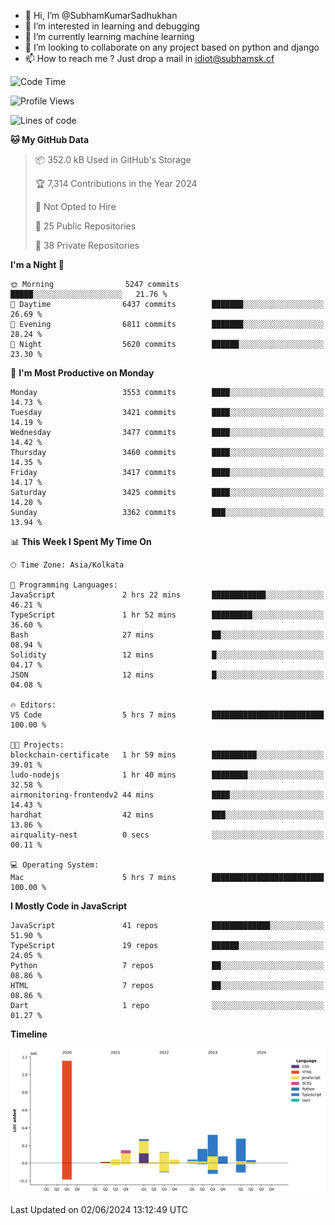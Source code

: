 - 👋 Hi, I’m @SubhamKumarSadhukhan
- 👀 I’m interested in learning and debugging
- 🌱 I’m currently learning machine learning
- 💞️ I’m looking to collaborate on any project based on python and django
- 📫 How to reach me ?
      Just drop a mail in idiot@subhamsk.cf

<!---
SubhamKumarSadhukhan/SubhamKumarSadhukhan is a ✨ special ✨ repository because its `README.md` (this file) appears on your GitHub profile.
You can click the Preview link to take a look at your changes.
--->


<!--START_SECTION:waka-->
![Code Time](http://img.shields.io/badge/Code%20Time-2%2C214%20hrs%2016%20mins-blue)

![Profile Views](http://img.shields.io/badge/Profile%20Views-0-blue)

![Lines of code](https://img.shields.io/badge/From%20Hello%20World%20I%27ve%20Written-2.7%20million%20lines%20of%20code-blue)

**🐱 My GitHub Data** 

> 📦 352.0 kB Used in GitHub's Storage 
 > 
> 🏆 7,314 Contributions in the Year 2024
 > 
> 🚫 Not Opted to Hire
 > 
> 📜 25 Public Repositories 
 > 
> 🔑 38 Private Repositories 
 > 
**I'm a Night 🦉** 

```text
🌞 Morning                5247 commits        █████░░░░░░░░░░░░░░░░░░░░   21.76 % 
🌆 Daytime                6437 commits        ███████░░░░░░░░░░░░░░░░░░   26.69 % 
🌃 Evening                6811 commits        ███████░░░░░░░░░░░░░░░░░░   28.24 % 
🌙 Night                  5620 commits        ██████░░░░░░░░░░░░░░░░░░░   23.30 % 
```
📅 **I'm Most Productive on Monday** 

```text
Monday                   3553 commits        ████░░░░░░░░░░░░░░░░░░░░░   14.73 % 
Tuesday                  3421 commits        ████░░░░░░░░░░░░░░░░░░░░░   14.19 % 
Wednesday                3477 commits        ████░░░░░░░░░░░░░░░░░░░░░   14.42 % 
Thursday                 3460 commits        ████░░░░░░░░░░░░░░░░░░░░░   14.35 % 
Friday                   3417 commits        ████░░░░░░░░░░░░░░░░░░░░░   14.17 % 
Saturday                 3425 commits        ████░░░░░░░░░░░░░░░░░░░░░   14.20 % 
Sunday                   3362 commits        ███░░░░░░░░░░░░░░░░░░░░░░   13.94 % 
```


📊 **This Week I Spent My Time On** 

```text
🕑︎ Time Zone: Asia/Kolkata

💬 Programming Languages: 
JavaScript               2 hrs 22 mins       ████████████░░░░░░░░░░░░░   46.21 % 
TypeScript               1 hr 52 mins        █████████░░░░░░░░░░░░░░░░   36.60 % 
Bash                     27 mins             ██░░░░░░░░░░░░░░░░░░░░░░░   08.94 % 
Solidity                 12 mins             █░░░░░░░░░░░░░░░░░░░░░░░░   04.17 % 
JSON                     12 mins             █░░░░░░░░░░░░░░░░░░░░░░░░   04.08 % 

🔥 Editors: 
VS Code                  5 hrs 7 mins        █████████████████████████   100.00 % 

🐱‍💻 Projects: 
blockchain-certificate   1 hr 59 mins        ██████████░░░░░░░░░░░░░░░   39.01 % 
ludo-nodejs              1 hr 40 mins        ████████░░░░░░░░░░░░░░░░░   32.58 % 
airmonitoring-frontendv2 44 mins             ████░░░░░░░░░░░░░░░░░░░░░   14.43 % 
hardhat                  42 mins             ███░░░░░░░░░░░░░░░░░░░░░░   13.86 % 
airquality-nest          0 secs              ░░░░░░░░░░░░░░░░░░░░░░░░░   00.11 % 

💻 Operating System: 
Mac                      5 hrs 7 mins        █████████████████████████   100.00 % 
```

**I Mostly Code in JavaScript** 

```text
JavaScript               41 repos            █████████████░░░░░░░░░░░░   51.90 % 
TypeScript               19 repos            ██████░░░░░░░░░░░░░░░░░░░   24.05 % 
Python                   7 repos             ██░░░░░░░░░░░░░░░░░░░░░░░   08.86 % 
HTML                     7 repos             ██░░░░░░░░░░░░░░░░░░░░░░░   08.86 % 
Dart                     1 repo              ░░░░░░░░░░░░░░░░░░░░░░░░░   01.27 % 
```



**Timeline**

![Lines of Code chart](https://raw.githubusercontent.com/SubhamKumarSadhukhan/SubhamKumarSadhukhan/main/assets/bar_graph.png)


 Last Updated on 02/06/2024 13:12:49 UTC
<!--END_SECTION:waka-->
